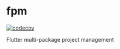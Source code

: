 # fpm

[![codecov][codecov-badge]][codecov-project]

Flutter multi-package project management

<!-- links -->

[codecov-project]: https://codecov.io/gh/fenv-org/fpm
[codecov-badge]: https://codecov.io/gh/fenv-org/fpm/graph/badge.svg?token=2P0R4NSNCQ

